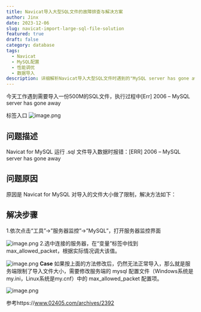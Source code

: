```yaml
---
title: Navicat导入大型SQL文件的故障排查与解决方案
author: Jinx
date: 2023-12-06
slug: navicat-import-large-sql-file-solution
featured: true
draft: false
category: database
tags:
  - Navicat
  - MySQL配置
  - 性能调优
  - 数据导入
description: 详细解析Navicat导入大型SQL文件时遇到的"MySQL server has gone away"错误，包括问题原因分析、max_allowed_packet参数调整以及客户端与服务端配置修改方案
---
```


今天工作遇到需要导入一份500M的SQL文件，执行过程中[Err] 2006 – MySQL server has gone away

<!-- more -->

标签入口
![image.png](/static/img/b6837e6c8846adb5f07bc812fde5d24d.image.webp)

## 问题描述

Navicat for MySQL 运行 .sql 文件导入数据时报错：[ERR] 2006 – MySQL server has gone away

## 问题原因

原因是 Navicat for MySQL 对导入的文件大小做了限制，解决方法如下：

## 解决步骤

1.依次点击“工具”->”服务器监控”->”MySQL”，打开服务器监控界面

![image.png](/static/img/02293ffcb6dc33f9766e1aa1b02c09d8.image.webp) 2.选中连接的服务器，在“变量”标签中找到 max_allowed_packet，根据实际情况调大该值。

![image.png](/static/img/c36f9addce85225d8a8b5d893b70ed93.image.webp)
**Case**
如果按上面的方法修改后，仍然无法正常导入，那么就是服务端限制了导入文件大小，需要修改服务端的 mysql 配置文件（Windows系统是my.ini，Linux系统是my.cnf）中的 max_allowed_packet 配置项。

![image.png](/static/img/d7cdb804910dcc14e92f9109a7554647.image.webp)

参考https://www.02405.com/archives/2392
